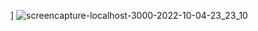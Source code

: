 ]
![screencapture-localhost-3000-2022-10-04-23_23_10](https://user-images.githubusercontent.com/67863031/193892341-3af3b94d-2616-42d6-9a5e-c3f249c9b8bc.png)
